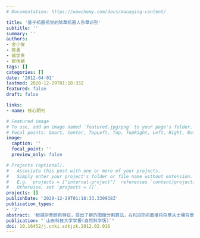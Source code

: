 ```yaml
---
# Documentation: https://wowchemy.com/docs/managing-content/

title: '基于机器视觉的除草机器人杂草识别'
subtitle: ''
summary: ''
authors:
- 金小俊
- 陈勇
- 侯学贵
- 郭伟斌
tags: []
categories: []
date: '2012-04-01'
lastmod: 2020-12-29T01:18:33Z
featured: false
draft: false

links:
- name: 核心期刊

# Featured image
# To use, add an image named `featured.jpg/png` to your page's folder.
# Focal points: Smart, Center, TopLeft, Top, TopRight, Left, Right, BottomLeft, Bottom, BottomRight.
image:
  caption: ''
  focal_point: ''
  preview_only: false

# Projects (optional).
#   Associate this post with one or more of your projects.
#   Simply enter your project's folder or file name without extension.
#   E.g. `projects = ["internal-project"]` references `content/project/deep-learning/index.md`.
#   Otherwise, set `projects = []`.
projects: []
publishDate: '2020-12-29T01:18:33.339938Z'
publication_types:
- '2'
abstract: '根据杂草颜色特征，提出了新的图像分割算法，在RGB空间直接将杂草从土壤背景中分割出来。首先顺序搜索图像中每一个像素点，如果当前像素RGB值中G>R且G>B，则将该像素值置1（杂草），否则为0（背景），从而完成图像分割。然后采用8邻域消除孤立点，并确定杂草区域位置。利用Visual C++开发了除草机器人杂草识别软件，设计了除草机器人结构模型。试验表明，该分割算法实时性好，可有效识别出杂草，并能够适应户外自然光变化。除草机器人机械臂能够准确定位，完成除草动作。'
publication: "`山东科技大学学报(自然科学版)`"
doi: 10.16452/j.cnki.sdkjzk.2012.02.016
---
```

